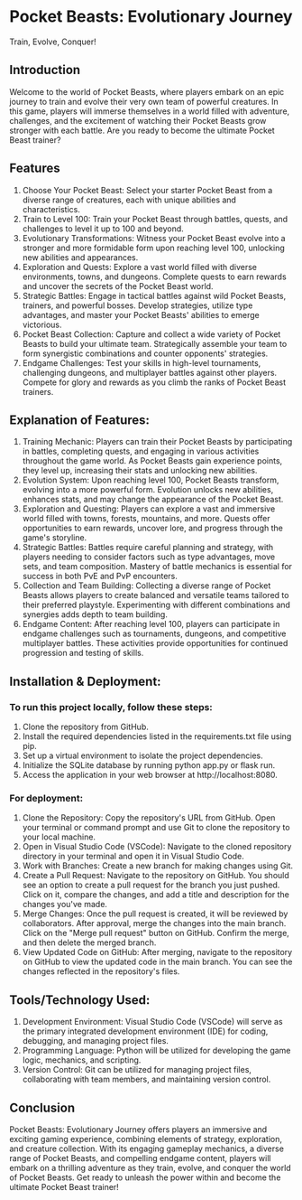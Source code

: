 # Pocket Beasts: Evolutionary Journey
 Train, Evolve, Conquer!

## Introduction
Welcome to the world of Pocket Beasts, where players embark on an epic journey to train and evolve their very own team of powerful creatures. In this game, players will immerse themselves in a world filled with adventure, challenges, and the excitement of watching their Pocket Beasts grow stronger with each battle. Are you ready to become the ultimate Pocket Beast trainer?

## Features
1. Choose Your Pocket Beast: Select your starter Pocket Beast from a diverse range of creatures, each with unique abilities and characteristics.
2. Train to Level 100: Train your Pocket Beast through battles, quests, and challenges to level it up to 100 and beyond.
3. Evolutionary Transformations: Witness your Pocket Beast evolve into a stronger and more formidable form upon reaching level 100, unlocking new abilities and appearances.
4. Exploration and Quests: Explore a vast world filled with diverse environments, towns, and dungeons. Complete quests to earn rewards and uncover the secrets of the Pocket Beast world.
5. Strategic Battles: Engage in tactical battles against wild Pocket Beasts, trainers, and powerful bosses. Develop strategies, utilize type advantages, and master your Pocket Beasts' abilities to emerge victorious.
6. Pocket Beast Collection: Capture and collect a wide variety of Pocket Beasts to build your ultimate team. Strategically assemble your team to form synergistic combinations and counter opponents' strategies.
7. Endgame Challenges: Test your skills in high-level tournaments, challenging dungeons, and multiplayer battles against other players. Compete for glory and rewards as you climb the ranks of Pocket Beast trainers.

## Explanation of Features:

1. Training Mechanic: Players can train their Pocket Beasts by participating in battles, completing quests, and engaging in various activities throughout the game world. As Pocket Beasts gain experience points, they level up, increasing their stats and unlocking new abilities.
2. Evolution System: Upon reaching level 100, Pocket Beasts transform, evolving into a more powerful form. Evolution unlocks new abilities, enhances stats, and may change the appearance of the Pocket Beast.
3. Exploration and Questing: Players can explore a vast and immersive world filled with towns, forests, mountains, and more. Quests offer opportunities to earn rewards, uncover lore, and progress through the game's storyline.
4. Strategic Battles: Battles require careful planning and strategy, with players needing to consider factors such as type advantages, move sets, and team composition. Mastery of battle mechanics is essential for success in both PvE and PvP encounters.
5. Collection and Team Building: Collecting a diverse range of Pocket Beasts allows players to create balanced and versatile teams tailored to their preferred playstyle. Experimenting with different combinations and synergies adds depth to team building.
6. Endgame Content: After reaching level 100, players can participate in endgame challenges such as tournaments, dungeons, and competitive multiplayer battles. These activities provide opportunities for continued progression and testing of skills.

## Installation & Deployment:
### To run this project locally, follow these steps:

1. Clone the repository from GitHub.
2. Install the required dependencies listed in the requirements.txt file using pip.
3. Set up a virtual environment to isolate the project dependencies.
4. Initialize the SQLite database by running python app.py or flask run.
5. Access the application in your web browser at http://localhost:8080.
   
### For deployment:

1. Clone the Repository: Copy the repository's URL from GitHub. Open your terminal or command prompt and use Git to clone the repository to your local machine.
2. Open in Visual Studio Code (VSCode): Navigate to the cloned repository directory in your terminal and open it in Visual Studio Code.
3. Work with Branches: Create a new branch for making changes using Git.
4. Create a Pull Request: Navigate to the repository on GitHub. You should see an option to create a pull request for the branch you just pushed. Click on it, compare the changes, and add a title and description for the changes you've made.
5. Merge Changes: Once the pull request is created, it will be reviewed by collaborators. After approval, merge the changes into the main branch. Click on the "Merge pull request" button on GitHub. Confirm the merge, and then delete the merged branch.
6. View Updated Code on GitHub: After merging, navigate to the repository on GitHub to view the updated code in the main branch. You can see the changes reflected in the repository's files.

## Tools/Technology Used:

1. Development Environment: Visual Studio Code (VSCode) will serve as the primary integrated development environment (IDE) for coding, debugging, and managing project files.
2. Programming Language: Python will be utilized for developing the game logic, mechanics, and scripting.
3. Version Control: Git can be utilized for managing project files, collaborating with team members, and maintaining version control.

## Conclusion

Pocket Beasts: Evolutionary Journey offers players an immersive and exciting gaming experience, combining elements of strategy, exploration, and creature collection. With its engaging gameplay mechanics, a diverse range of Pocket Beasts, and compelling endgame content, players will embark on a thrilling adventure as they train, evolve, and conquer the world of Pocket Beasts. Get ready to unleash the power within and become the ultimate Pocket Beast trainer!
